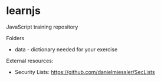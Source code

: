 # learnjs
JavaScript training repository

Folders
  * data - dictionary needed for your exercise	

External resources:
  * Security Lists: https://github.com/danielmiessler/SecLists
  
